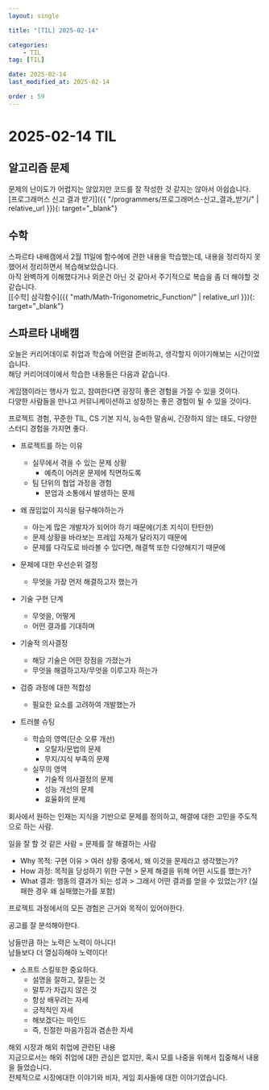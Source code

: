 ```yaml
---
layout: single

title: "[TIL] 2025-02-14"

categories:
    - TIL
tag: [TIL]

date: 2025-02-14
last_modified_at: 2025-02-14

order : 59
---
```


# 2025-02-14 TIL

## 알고리즘 문제

문제의 난이도가 어렵지는 않았지만 코드를 잘 작성한 것 같지는 않아서 아쉽습니다.  
[프로그래머스 신고 결과 받기]({{ "/programmers/프로그래머스-신고_결과_받기/" | relative_url }}){: target="_blank"}

## 수학

스파르타 내배캠에서 2월 11일에 함수에에 관한 내용을 학습했는데, 내용을 정리하지 못했어서 정리하면서 복습해보았습니다.  
아직 완벽하게 이해했다거나 외운건 아닌 것 같아서 주기적으로 복습을 좀 더 해야할 것 같습니다.  
[[수학] 삼각함수]({{ "math/Math-Trigonometric_Function/" | relative_url }}){: target="_blank"}

## 스파르타 내배캠

오늘은 커리어데이로 취업과 학습에 어떤걸 준비하고, 생각할지 이야기해보는 시간이었습니다.  
해당 커리어데이에서 학습한 내용들은 다음과 같습니다.

게임잼이라는 행사가 있고, 참여한다면 굉장히 좋은 경험을 가질 수 있을 것이다.  
다양한 사람들을 만나고 커뮤니케이션하고 성장하는 좋은 경험이 될 수 있을 것이다.

프로젝트 경험, 꾸준한 TIL, CS 기본 지식, 능숙한 말솜씨, 긴장하지 않는 태도, 다양한 스터디 경험을 가지면 좋다.

+ 프로젝트를 하는 이유
    + 실무에서 겪을 수 있는 문제 상황
        - 예측이 어려운 문제에 직면하도록
    + 팀 단위의 협업 과정을 경험
        - 분업과 소통에서 발생하는 문제

+ 왜 끊임없이 지식을 탐구해야하는가
    - 아는게 많은 개발자가 되어야 하기 때문에(기초 지식이 탄탄한)
    - 문제 상황을 바라보는 프레임 자체가 달라지기 때문에
    - 문제를 다각도로 바라볼 수 있다면, 해결책 또한 다양해지기 때문에    

+ 문제에 대한 우선순위 결정
    - 무엇을 가장 먼저 해결하고자 했는가
+ 기술 구현 단계
    - 무엇을, 어떻게
    - 어떤 결과를 기대하며
+ 기술적 의사결정
    - 해당 기술은 어떤 장점을 가졌는가
    - 무엇을 해결하고자/무엇을 이루고자 하는가
+ 검증 과정에 대한 적합성
    - 필요한 요소를 고려하여 개발했는가

+ 트러블 슈팅
    + 학습의 영역(단순 오류 개선)
        - 오탈자/문법의 문제
        - 무지/지식 부족의 문제
    + 실무의 영역
        - 기술적 의사결정의 문제
        - 성능 개선의 문제
        - 효율화의 문제

회사에서 원하는 인재는 지식을 기반으로 문제를 정의하고, 해결에 대한 고민을 주도적으로 하는 사람.

일을 잘 할 것 같은 사람 = 문제를 잘 해결하는 사람

+ Why 목적: 구현 이유 > 여러 상황 중에서, 왜 이것을 문제라고 생각했는가?
+ How 과정: 목적을 당성하기 위한 구현 > 문제 해결을 위해 어떤 시도를 했는가?
+ What 결과: 행동의 결과가 되는 성과 > 그래서 어떤 결과를 얻을 수 있었는가? (실패한 경우 왜 실패했는가를 포함)

프로젝트 과정에서의 모든 경험은 근거와 목적이 있어야한다.

공고를 잘 분석해야한다.

남들만큼 하는 노력은 노력이 아니다!  
남들보다 더 열심히해야 노력이다!

+ 소프트 스킬또한 중요하다.  
    - 설명을 잘하고, 잘듣는 것
    - 말투가 차갑지 않은 것
    - 항상 배우려는 자세
    - 긍적적인 자세
    - 해보겠다는 마인드
    - 즉, 친절한 마음가짐과 겸손한 자세

해외 시장과 해외 취업에 관련된 내용  
지금으로서는 해외 취업에 대한 관심은 없지만, 혹시 모를 나중을 위해서 집중해서 내용을 들었습니다.  
전체적으로 시장에대한 이야기와 비자, 게임 회사들에 대한 이야기였습니다.